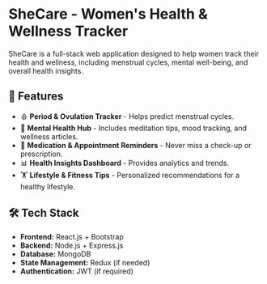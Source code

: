 # SheCare - Women's Health & Wellness Tracker

SheCare is a full-stack web application designed to help women track their health and wellness, including menstrual cycles, mental well-being, and overall health insights.

## 🌟 Features

- 🩸 **Period & Ovulation Tracker** - Helps predict menstrual cycles.
- 🧘 **Mental Health Hub** - Includes meditation tips, mood tracking, and wellness articles.
- 💊 **Medication & Appointment Reminders** - Never miss a check-up or prescription.
- 📊 **Health Insights Dashboard** - Provides analytics and trends.
- 🏋️ **Lifestyle & Fitness Tips** - Personalized recommendations for a healthy lifestyle.

## 🛠 Tech Stack

- **Frontend:** React.js + Bootstrap
- **Backend:** Node.js + Express.js
- **Database:** MongoDB
- **State Management:** Redux (if needed)
- **Authentication:** JWT (if required)


